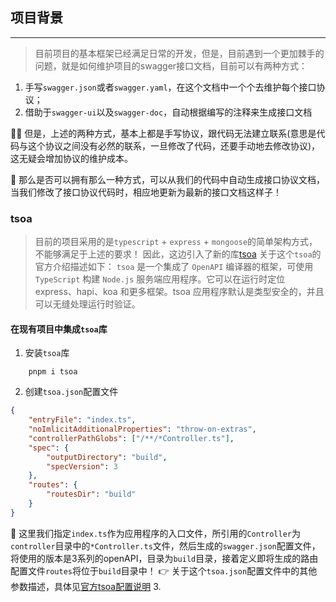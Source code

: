 ## 项目背景
---
> 目前项目的基本框架已经满足日常的开发，但是，目前遇到一个更加棘手的问题，就是如何维护项目的swagger接口文档，目前可以有两种方式：
1. 手写`swagger.json`或者`swagger.yaml`，在这个文档中一个个去维护每个接口协议；
2. 借助于`swagger-ui`以及`swagger-doc`，自动根据编写的注释来生成接口文档

:face_exhaling: 但是，上述的两种方式，基本上都是手写协议，跟代码无法建立联系(意思是代码与这个协议之间没有必然的联系，一旦修改了代码，还要手动地去修改协议)，这无疑会增加协议的维护成本。

:thinking: 那么是否可以拥有那么一种方式，可以从我们的代码中自动生成接口协议文档，当我们修改了接口协议代码时，相应地更新为最新的接口文档这样子！

### tsoa
> 目前的项目采用的是`typescript` + `express` + `mongoose`的简单架构方式，不能够满足于上述的要求！
> 因此，这边引入了新的库[tsoa](https://tsoa-community.github.io/docs/)
> 关于这个`tsoa`的官方介绍描述如下：
> `tsoa` 是一个集成了 `OpenAPI` 编译器的框架，可使用 `TypeScript` 构建 `Node.js` 服务端应用程序。它可以在运行时定位 express、hapi、koa 和更多框架。tsoa 应用程序默认是类型安全的，并且可以无缝处理运行时验证。

#### 在现有项目中集成`tsoa`库
1. 安装`tsoa`库
```shell
	pnpm i tsoa 
```
2. 创建`tsoa.json`配置文件
```json
{
	"entryFile": "index.ts",
	"noImlicitAdditionalProperties": "throw-on-extras",
	"controllerPathGlobs": ["/**/*Controller.ts"],
	"spec": {
		"outputDirectory": "build",
		"specVersion": 3
	},
	"routes": {
		"routesDir": "build"
	}
}
```
:thinking: 这里我们指定`index.ts`作为应用程序的入口文件，所引用的`Controller`为`controller`目录中的`*Controller.ts`文件，然后生成的`swagger.json`配置文件，将使用的版本是3系列的openAPI，目录为`build`目录，接着定义即将生成的路由配置文件`routes`将位于`build`目录中！
:point_right: 关于这个`tsoa.json`配置文件中的其他参数描述，具体见[官方tsoa配置说明](https://tsoa-community.github.io/reference/interfaces/_tsoa_cli.Config.html)
3. 